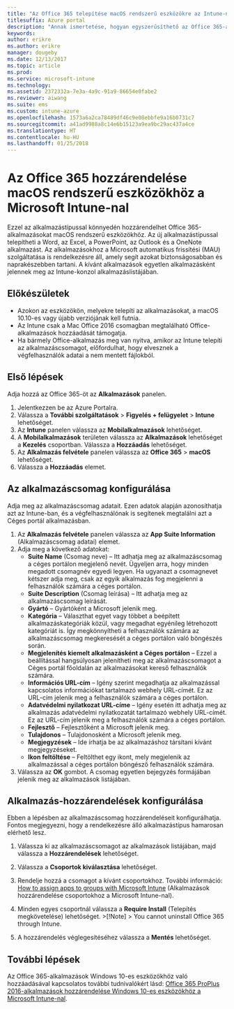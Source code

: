 ```yaml
---
title: "Az Office 365 telepítése macOS rendszerű eszközökre az Intune-nal"
titlesuffix: Azure portal
description: "Annak ismertetése, hogyan egyszerűsíthető az Office 365-alkalmazások macOS rendszerű eszközökre való telepítése az Intune használatával."
keywords: 
author: erikre
ms.author: erikre
manager: dougeby
ms.date: 12/13/2017
ms.topic: article
ms.prod: 
ms.service: microsoft-intune
ms.technology: 
ms.assetid: 2372332a-7e3a-4a9c-91a9-86654e0fabe2
ms.reviewer: aiwang
ms.suite: ems
ms.custom: intune-azure
ms.openlocfilehash: 1573a6a2ca78489df46c9e08ebbfe9a16b0731c7
ms.sourcegitcommit: a41ad9988a8c14e6b15123a9ea9bc29ac437a4ce
ms.translationtype: HT
ms.contentlocale: hu-HU
ms.lasthandoff: 01/25/2018
---
```

# <a name="how-to-assign-office-365-to-macos-devices-with-microsoft-intune"></a>Az Office 365 hozzárendelése macOS rendszerű eszközökhöz a Microsoft Intune-nal

Ezzel az alkalmazástípussal könnyedén hozzárendelhet Office 365-alkalmazásokat macOS rendszerű eszközökhöz. Az új alkalmazástípussal telepítheti a Word, az Excel, a PowerPoint, az Outlook és a OneNote alkalmazást. Az alkalmazásokhoz a Microsoft automatikus frissítési (MAU) szolgáltatása is rendelkezésre áll, amely segít azokat biztonságosabban és naprakészebben tartani. A kívánt alkalmazások egyetlen alkalmazásként jelennek meg az Intune-konzol alkalmazáslistájában.


## <a name="before-you-start"></a>Előkészületek

- Azokon az eszközökön, melyekre telepíti az alkalmazásokat, a macOS 10.10-es vagy újabb verziójának kell futnia.
- Az Intune csak a Mac Office 2016 csomagban megtalálható Office-alkalmazások hozzáadását támogatja.
- Ha bármely Office-alkalmazás meg van nyitva, amikor az Intune telepíti az alkalmazáscsomagot, előfordulhat, hogy elvesznek a végfelhasználók adatai a nem mentett fájlokból.


## <a name="get-started"></a>Első lépések
Adja hozzá az Office 365-öt az **Alkalmazások** panelen.
1.  Jelentkezzen be az Azure Portalra.
2.  Válassza a **További szolgáltatások** > **Figyelés + felügyelet** > **Intune** lehetőséget.
3.  Az **Intune** panelen válassza az **Mobilalkalmazások** lehetőséget.
4.  A **Mobilalkalmazások** területen válassza az **Alkalmazások** lehetőséget a **Kezelés** csoportban. Válassza a **Hozzáadás** lehetőséget.
5.  Az **Alkalmazás felvétele** panelen válassza az **Office 365** > **macOS** lehetőséget.
6.  Válassza a **Hozzáadás** elemet.

## <a name="configure-the-app-suite"></a>Az alkalmazáscsomag konfigurálása

Adja meg az alkalmazáscsomag adatait. Ezen adatok alapján azonosíthatja azt az Intune-ban, és a végfelhasználónak is segítenek megtalálni azt a Céges portál alkalmazásban.

1.  Az **Alkalmazás felvétele** panelen válassza az **App Suite Information** (Alkalmazáscsomag adatai) elemet.
2.  Adja meg a következő adatokat:
    - **Suite Name** (Csomag neve) – Itt adhatja meg az alkalmazáscsomag a céges portálon megjelenő nevét. Ügyeljen arra, hogy minden megadott csomagnév egyedi legyen. Ha ugyanazt a csomagnevet kétszer adja meg, csak az egyik alkalmazás fog megjelenni a felhasználók számára a céges portálon.
    - **Suite Description** (Csomag leírása) – Itt adhatja meg az alkalmazáscsomag leírását.
    - **Gyártó** – Gyártóként a Microsoft jelenik meg.
    - **Kategória** – Választhat egyet vagy többet a beépített alkalmazáskategóriák közül, vagy megadhat egyénileg létrehozott kategóriát is. Így megkönnyítheti a felhasználók számára az alkalmazáscsomag megkeresését a céges portálon való böngészés során.
    - **Megjelenítés kiemelt alkalmazásként a Céges portálon** – Ezzel a beállítással hangsúlyosan jelenítheti meg az alkalmazáscsomagot a Céges portál főoldalán az alkalmazásokat kereső felhasználók számára.
    - **Információs URL-cím** – Igény szerint megadhatja az alkalmazással kapcsolatos információkat tartalmazó webhely URL-címét. Ez az URL-cím jelenik meg a felhasználók számára a céges portálon.
    - **Adatvédelmi nyilatkozat URL-címe** – Igény esetén itt adhatja meg az alkalmazás adatvédelmi nyilatkozatát tartalmazó webhely URL-címét. Ez az URL-cím jelenik meg a felhasználók számára a céges portálon.
    - **Fejlesztő** – Fejlesztőként a Microsoft jelenik meg.
    - **Tulajdonos** – Tulajdonosként a Microsoft jelenik meg.
    - **Megjegyzések** – Ide írhatja be az alkalmazáshoz társítani kívánt megjegyzéseket.
    - **Ikon feltöltése** – Feltölthet egy ikont, mely megjelenik az alkalmazással a céges portálon böngésző felhasználók számára.
3.  Válassza az **OK** gombot. A csomag egyetlen bejegyzés formájában jelenik meg az alkalmazások listájában.

## <a name="configure-app-assignments"></a>Alkalmazás-hozzárendelések konfigurálása

Ebben a lépésben az alkalmazáscsomag hozzárendeléseit konfigurálhatja. Fontos megjegyezni, hogy a rendelkezésre álló alkalmazástípus hamarosan elérhető lesz.

1.  Válassza ki az alkalmazáscsomagot az alkalmazások listájában, majd válassza a **Hozzárendelések** lehetőséget.
2.  Válassza a **Csoportok kiválasztása** lehetőséget.
3.  Rendelje hozzá a csomagot a kívánt csoportokhoz. További információ: [How to assign apps to groups with Microsoft Intune](/intune/apps-deploy) (Alkalmazások hozzárendelése csoportokhoz a Microsoft Intune-nal).
4.  Minden egyes csoportnál válassza a **Require Install** (Telepítés megkövetelése) lehetőséget.
        >[!Note]
        > You cannot uninstall Office 365 through Intune.

5. A hozzárendelés véglegesítéséhez válassza a **Mentés** lehetőséget.

## <a name="next-steps"></a>További lépések

Az Office 365-alkalmazások Windows 10-es eszközökhöz való hozzáadásával kapcsolatos további tudnivalókért lásd: [Office 365 ProPlus 2016-alkalmazások hozzárendelése Windows 10-es eszközökhöz a Microsoft Intune-nal](/intune/apps-add-office365).
